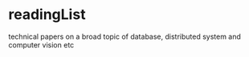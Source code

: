# readingList
technical papers on a broad topic of database, distributed system and computer vision etc
